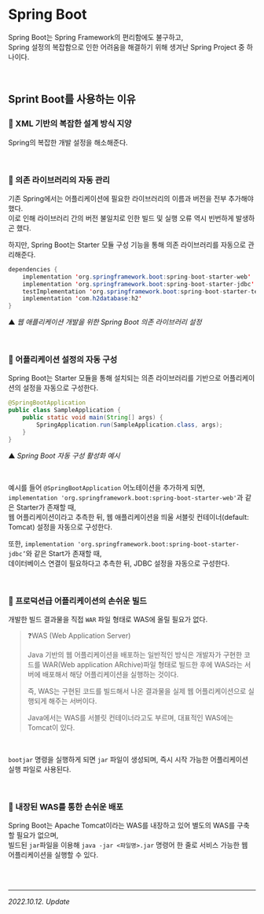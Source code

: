 # Spring Boot

Spring Boot는 Spring Framework의 편리함에도 불구하고,  
Spring 설정의 복잡함으로 인한 어려움을 해결하기 위해 생겨난 Spring Project 중 하나이다.

<br>

## Sprint Boot를 사용하는 이유

### 🔸 XML 기반의 복잡한 설계 방식 지양

Spring의 복잡한 개발 설정을 해소해준다.

<br>

### 🔸 의존 라이브러리의 자동 관리

기존 Spring에서는 어플리케이션에 필요한 라이브러리의 이름과 버전을 전부 추가해야 했다.  
이로 인해 라이브러리 간의 버전 불일치로 인한 빌드 및 실행 오류 역시 빈번하게 발생하곤 했다.

하지만, Spring Boot는 Starter 모듈 구성 기능을 통해 의존 라이브러리를 자동으로 관리해준다.

```java
dependencies {
    implementation 'org.springframework.boot:spring-boot-starter-web'
    implementation 'org.springframework.boot:spring-boot-starter-jdbc'
    testImplementation 'org.springframework.boot:spring-boot-starter-test'
    implementation 'com.h2database:h2'
}
```

▲ _웹 애플리케이션 개발을 위한 Spring Boot 의존 라이브러리 설정_

<br>

### 🔸 어플리케이션 설정의 자동 구성

Spring Boot는 Starter 모듈을 통해 설치되는 의존 라이브러리를 기반으로 어플리케이션의 설정을 자동으로 구성한다.

```java
@SpringBootApplication
public class SampleApplication {
    public static void main(String[] args) {
        SpringApplication.run(SampleApplication.class, args);
    }
}
```

▲ _Spring Boot 자동 구성 활성화 예시_

<br>

예시를 들어 ```@SpringBootApplication``` 어노테이션을 추가하게 되면,  
```implementation 'org.springframework.boot:spring-boot-starter-web'```과 같은 Starter가 존재할 때,  
웹 어플리케이션이라고 추측한 뒤, 웹 애플리케이션을 띄울 서블릿 컨테이너(default: Tomcat) 설정을 자동으로 구성한다.

또한, ```implementation 'org.springframework.boot:spring-boot-starter-jdbc’```와 같은 Start가 존재할 때,  
데이터베이스 연결이 필요하다고 추측한 뒤, JDBC 설정을 자동으로 구성한다.

<br>

### 🔸 프로덕션급 어플리케이션의 손쉬운 빌드

개발한 빌드 결과물을 직접 ```WAR``` 파일 형태로 WAS에 올릴 필요가 없다.

> ❓WAS (Web Application Server)  
> 
> Java 기반의 웹 어플리케이션을 배포하는 일반적인 방식은 개발자가 구현한 코드를 WAR(Web application ARchive)파일 형태로 빌드한 후에 WAS라는 서버에 배포해서 해당 어플리케이션을 실행하는 것이다.  
> 
> 즉, WAS는 구현된 코드를 빌드해서 나온 결과물을 실제 웹 어플리케이션으로 실행되게 해주는 서버이다.  
> 
> Java에서는 WAS를 서블릿 컨테이너라고도 부르며, 대표적인 WAS에는 Tomcat이 있다.

<br>

```bootjar``` 명령을 실행하게 되면 ```jar``` 파일이 생성되며, 즉시 시작 가능한 어플리케이션 실행 파일로 사용된다.

<br>

### 🔸 내장된 WAS를 통한 손쉬운 배포

Spring Boot는 Apache Tomcat이라는 WAS를 내장하고 있어 별도의 WAS를 구축할 필요가 없으며,  
빌드된 ```jar```파일을 이용해 ```java -jar <파일명>.jar``` 명령어 한 줄로 서비스 가능한 웹 어플리케이션을 실행할 수 있다.

<br><br>

***

_2022.10.12. Update_